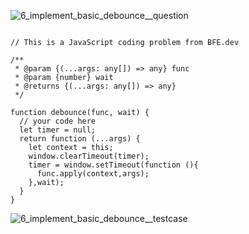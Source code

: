 ![6_implement_basic_debounce__question](6_implement_basic_debounce__question.png)

```JS
  
// This is a JavaScript coding problem from BFE.dev
  
/**
 * @param {(...args: any[]) => any} func
 * @param {number} wait
 * @returns {(...args: any[]) => any}
 */

function debounce(func, wait) {
  // your code here
  let timer = null;
  return function (...args) {
    let context = this;
    window.clearTimeout(timer);
    timer = window.setTimeout(function (){
      func.apply(context,args);
    },wait);
  }
}
```

![6_implement_basic_debounce__testcase](6_implement_basic_debounce__testcase.png)